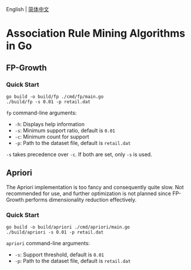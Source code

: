 English | [简体中文](README.zh_hans.md)

# Association Rule Mining Algorithms in Go

## FP-Growth

### Quick Start

```shell
go build -o build/fp ./cmd/fp/main.go
./build/fp -s 0.01 -p retail.dat
```

`fp` command-line arguments:
- `-h`: Displays help information
- `-s`: Minimum support ratio, default is `0.01`
- `-c`: Minimum count for support
- `-p`: Path to the dataset file, default is `retail.dat`

`-s` takes precedence over `-c`. If both are set, only `-s` is used.

## Apriori

The Apriori implementation is too fancy and consequently quite slow. Not recommended for use, and further optimization is not planned since FP-Growth performs dimensionality reduction effectively.

### Quick Start

```shell
go build -o build/apriori ./cmd/apriori/main.go
./build/apriori -s 0.01 -p retail.dat
```

`apriori` command-line arguments:
- `-s`: Support threshold, default is `0.01`
- `-p`: Path to the dataset file, default is `retail.dat`
